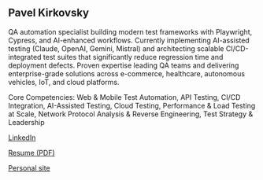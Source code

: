 ## Pavel Kirkovsky

QA automation specialist building modern test frameworks with Playwright, Cypress, and AI-enhanced
workflows. Currently implementing AI-assisted testing (Claude, OpenAI, Gemini, Mistral) and architecting scalable
CI/CD-integrated test suites that significantly reduce regression time and deployment defects. Proven expertise
leading QA teams and delivering enterprise-grade solutions across e-commerce, healthcare, autonomous vehicles,
IoT, and cloud platforms.

Core Competencies: Web & Mobile Test Automation, API Testing, CI/CD Integration, AI-Assisted Testing, Cloud
Testing, Performance & Load Testing at Scale, Network Protocol Analysis & Reverse Engineering, Test Strategy &
Leadership

[LinkedIn](https://www.linkedin.com/in/pkirkovsky/)

[Resume (PDF)](https://www.kirkovsky.com/resume)

[Personal site](https://www.kirkovsky.com)

<!--
**pkirkovsky/pkirkovsky** is a ✨ _special_ ✨ repository because its `README.md` (this file) appears on your GitHub profile.

Here are some ideas to get you started:

- 🔭 I’m currently working on ...
- 🌱 I’m currently learning ...
- 👯 I’m looking to collaborate on ...
- 🤔 I’m looking for help with ...
- 💬 Ask me about ...
- 📫 How to reach me: ...
- 😄 Pronouns: ...
- ⚡ Fun fact: ...
-->
